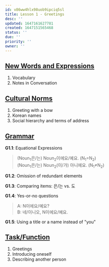 ```yaml
---
id: v86ww4hlx98uob9ipciq5sl
title: Lesson 1 - Greetings
desc: ''
updated: 1647161627781
created: 1647151565468
status: ''
due: ''
priority: ''
owner: ''
---
```


## [New Words and Expressions](beginning-1.lesson-1-greetings.new-words-and-expressions.md) 

1. Vocabulary
2. Notes in Conversation

## [Cultural Norms](beginning-1.lesson-1-greetings.cultural-norms.md)

1. Greeting with a bow
2. Korean names
3. Social hierarchy and terms of address

## [Grammar](beginning-1.lesson-1-greetings.grammar.md)

**G1.1**: Equational Expressions
> (Noun$_1$은/는) Noun$_2$이에요/예요. (N$_1$$=$N$_2$)  
> (Noun$_1$은/는) Noun$_2$(이/가) 아니에요. (N$_1$$\neq$N$_2$)

**G1.2**: Omission of redundant elements

**G1.3**: Comparing items: 은/는 vs. 도

**G1.4**: Yes-or-no questions
> A: N이에요/예요?  
> B: 네/이니오, N이에요/예요.

**G1.5**: Using a title or a name instead of "you"

## [Task/Function](beginning-1.lesson-1-greetings.task-function.md)

1. Greetings
2. Introducing oneself
3. Describing another person